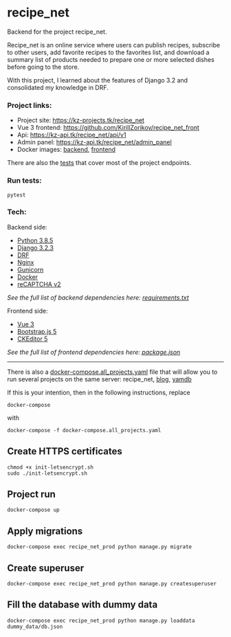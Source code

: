 # recipe_net

Backend for the project recipe_net.

Recipe_net is an online service where users can publish recipes, 
subscribe to other users, add favorite recipes to the favorites list, 
and download a summary list of products needed to prepare one or more selected dishes before going to the store.

With this project, I learned about the features of Django 3.2 and consolidated my knowledge in DRF.

### Project links:

* Project site: https://kz-projects.tk/recipe_net
* Vue 3 frontend: https://github.com/KirillZorikov/recipe_net_front
* Api: https://kz-api.tk/recipe_net/api/v1
* Admin panel: https://kz-api.tk/recipe_net/admin_panel
* Docker images: [backend](https://hub.docker.com/repository/docker/kzorikov/recipe_net_back), [frontend](https://hub.docker.com/repository/docker/kzorikov/recipe_net_front)

There are also the [tests](https://github.com/KirillZorikov/recipe_net/tree/master/tests) that cover most of the project endpoints.

### Run tests:

```
pytest
```

### Tech:

Backend side:

* [Python 3.8.5](https://www.python.org/)
* [Django 3.2.3](https://www.djangoproject.com/) 
* [DRF](https://www.django-rest-framework.org/)
* [Nginx](https://www.nginx.com/)
* [Gunicorn](https://gunicorn.org/)
* [Docker](https://www.docker.com/)
* [reCAPTCHA v2](https://developers.google.com/recaptcha/docs/display)

*See the full list of backend dependencies here: [requirements.txt](https://github.com/KirillZorikov/recipe_net/blob/master/requirements.txt)*

Frontend side:

* [Vue 3](https://v3.vuejs.org/)
* [Bootstrap.js 5](https://getbootstrap.com/docs/5.0/getting-started/introduction/)
* [CKEditor 5](https://ckeditor.com/docs/ckeditor5/latest/builds/guides/integration/frameworks/vuejs-v3.html)

*See the full list of frontend dependencies here: [package.json](https://github.com/KirillZorikov/recipe_net_front/blob/master/package.json)*

<hr/>

There is also a [docker-compose.all_projects.yaml](https://github.com/KirillZorikov/recipe_net/blob/master/docker-compose.all_projects.yaml) file that will allow you to run several projects on the same server:
recipe_net, 
[blog](https://github.com/KirillZorikov/blog_back),
[yamdb](https://github.com/KirillZorikov/yamdb_final)

If this is your intention, then in the following instructions, replace 
```
docker-compose
```
with 
```
docker-compose -f docker-compose.all_projects.yaml
```

## Create HTTPS certificates
```
chmod +x init-letsencrypt.sh
sudo ./init-letsencrypt.sh
```

## Project run
```
docker-compose up
```

## Apply migrations
```
docker-compose exec recipe_net_prod python manage.py migrate
```

## Create superuser
```
docker-compose exec recipe_net_prod python manage.py createsuperuser
```

## Fill the database with dummy data
```
docker-compose exec recipe_net_prod python manage.py loaddata dummy_data/db.json
```
